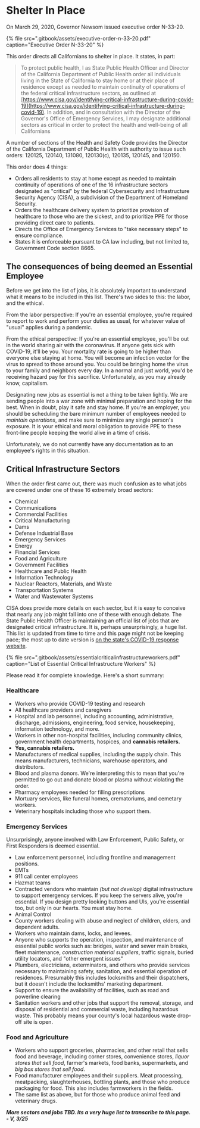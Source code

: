 # Shelter In Place

On March 29, 2020, Governor Newsom issued executive order N-33-20.

{% file src=".gitbook/assets/executive-order-n-33-20.pdf" caption="Executive Order N-33-20" %}

This order directs all Californians to shelter in place. It states, in part:

> To protect public health, I as State Public Health Officer and Director of the California Department of Public Health order all individuals living in the State of California to stay home or at their place of residence except as needed to maintain continuity of operations of the federal critical infrastructure sectors, as outlined at [https://www.cisa.gov/identifying-critical-infrastructure-during-covid-19](https://www.cisa.gov/identifying-critical-infrastructure-during-covid-19). In addition, and in consultation with the Director of the Governor's Office of Emergency Services, I may designate additional sectors as critical in order to protect the health and well-being of all Californians

A number of sections of the Health and Safety Code provides the Director of the California Department of Public Health with authority to issue such orders: 120125, 120140, 131080, 120130\(c\), 120135, 120145, and 120150.

This order does 4 things:

* Orders all residents to stay at home except as needed to maintain continuity of operations of one of the 16 infrastructure sectors designated as "critical" by the federal Cybersecurity and Infrastructure Security Agency \(CISA\), a subdivision of the Department of Homeland Security.
* Orders the healthcare delivery system to prioritize provision of healthcare to those who are the sickest, and to prioritize PPE for those providing direct care to patients.
* Directs the Office of Emergency Services to "take necessary steps" to ensure compliance.
* States it is enforceable pursuant to CA law including, but not limited to, Government Code section 8665.

## The consequences of being deemed an Essential Employee

Before we get into the list of jobs, it is absolutely important to understand what it means to be included in this list. There's two sides to this: the labor, and the ethical.

From the labor perspective: If you're an essential employee, you're required to report to work and perform your duties as usual, for whatever value of "usual" applies during a pandemic.

From the ethical perspective: If you're an essential employee, you'll be out in the world sharing air with the coronavirus. If anyone gets sick with COVID-19, it'll be you. Your mortality rate is going to be higher than everyone else staying at home. You will become an infection vector for the virus to spread to those around you. You could be bringing home the virus to your family and neighbors every day. In a normal and just world, you'd be receiving hazard pay for this sacrifice. Unfortunately, as you may already know, capitalism.

Designating new jobs as essential is not a thing to be taken lightly. We are sending people into a war zone with minimal preparation and hoping for the best. When in doubt, play it safe and stay home. If you're an employer, you should be scheduling the bare minimum number of employees needed to _maintain operations_, and make sure to minimize any single person's exposure. It is your ethical and moral obligation to provide PPE to these front-line people keeping the world alive in a time of crisis.

Unfortunately, we do not currently have any documentation as to an employee's rights in this situation.

## Critical Infrastructure Sectors

When the order first came out, there was much confusion as to what jobs are covered under one of these 16 extremely broad sectors:

* Chemical
* Communications
* Commercial Facilities
* Critical Manufacturing
* Dams
* Defense Industrial Base
* Emergency Services
* Energy
* Financial Services
* Food and Agriculture
* Government Facilities
* Healthcare and Public Health
* Information Technology
* Nuclear Reactors, Materials, and Waste
* Transportation Systems
* Water and Wastewater Systems

CISA does provide more details on each sector, but it is easy to conceive that nearly any job might fall into one of these with enough debate. The State Public Health Officer is maintaining an official list of jobs that are designated critical infrastructure. It is, perhaps unsurprisingly, a huge list. This list is updated from time to time and this page might not be keeping pace; the most up to date version is [on the state's COVID-19 response website](https://covid19.ca.gov/stay-home-except-for-essential-needs/).

{% file src=".gitbook/assets/essentialcriticalinfrastructureworkers.pdf" caption="List of Essential Critical Infrastructure Workers" %}

Please read it for complete knowledge. Here's a short summary:

### Healthcare

* Workers who provide COVID-19 testing and research
* All healthcare providers and caregivers
* Hospital and lab personnel, including accounting, administrative, discharge, admissions, engineering, food service, housekeeping, information technology, and more.
* Workers in other non-hospital facilities, including community clinics, government health departments, hospices, and **cannabis retailers.**
* **Yes, cannabis retailers.**
* Manufacturers of medical supplies, including the supply chain. This means manufacturers, technicians, warehouse operators, and distributors.
* Blood and plasma donors. We're interpreting this to mean that you're permitted to go out and donate blood or plasma without violating the order.
* Pharmacy employees needed for filling prescriptions
* Mortuary services, like funeral homes, crematoriums, and cemetary workers.
* Veterinary hospitals including those who support them.

### Emergency Services

Unsurprisingly, anyone involved with Law Enforcement, Public Safety, or First Responders is deemed essential.

* Law enforcement personnel, including frontline and management positions.
* EMTs
* 911 call center employees
* Hazmat teams
* Contracted vendors who maintain _\(but not develop\)_ digital infrastructure to support emergency services. If you keep the servers alive, you're essential. If you design pretty looking buttons and UIs, you're essential too, but only in our hearts. You must stay home.
* Animal Control
* County workers dealing with abuse and neglect of children, elders, and dependent adults.
* Workers who maintain dams, locks, and levees.
* Anyone who supports the operation, inspection, and maintenance of essential public works such as: bridges, water and sewer main breaks, fleet maintenance, _construction material suppliers_, traffic signals, buried utility locators, and "other emergent issues"
* Plumbers, electricians, exterminators, and others who provide services necessary to maintaining safety, sanitation, and essential operation of residences. Presumably this includes locksmiths and their dispatchers, but it doesn't include the locksmiths' marketing department.
* Support to ensure the availability of facilities, such as road and powerline clearing
* Sanitation workers and other jobs that support the removal, storage, and disposal of residential and commercial waste, including hazardous waste. This probably means your county's local hazardous waste drop-off site is open.

### Food and Agriculture

* Workers who support groceries, pharmacies, and other retail that sells food and beverage, including corner stores, convenience stores, _liquor stores that sell food_, farmer's markets, food banks, supermarkets, and _big box stores that sell food_.
* Food manufacturer employees and their suppliers. Meat processing, meatpacking, slaughterhouses, bottling plants, and those who produce packaging for food. This also includes farmworkers in the fields.
* The same list as above, but for those who produce animal feed and veterinary drugs.

_**More sectors and jobs TBD. Its a very huge list to transcribe to this page. - V, 3/25**_


